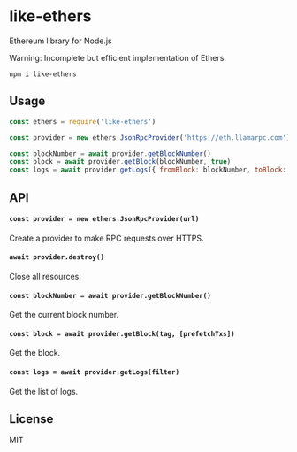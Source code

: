 # like-ethers

Ethereum library for Node.js

Warning: Incomplete but efficient implementation of Ethers.

```
npm i like-ethers
```

## Usage

```js
const ethers = require('like-ethers')

const provider = new ethers.JsonRpcProvider('https://eth.llamarpc.com')

const blockNumber = await provider.getBlockNumber()
const block = await provider.getBlock(blockNumber, true)
const logs = await provider.getLogs({ fromBlock: blockNumber, toBlock: blockNumber })
```

## API

#### `const provider = new ethers.JsonRpcProvider(url)`

Create a provider to make RPC requests over HTTPS.

#### `await provider.destroy()`

Close all resources.

#### `const blockNumber = await provider.getBlockNumber()`

Get the current block number.

#### `const block = await provider.getBlock(tag, [prefetchTxs])`

Get the block.

#### `const logs = await provider.getLogs(filter)`

Get the list of logs.

## License

MIT
